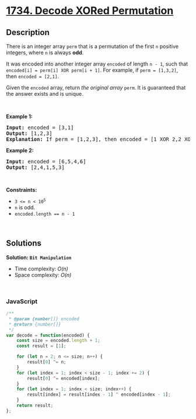 # [1734. Decode XORed Permutation](https://leetcode.com/problems/decode-xored-permutation)

## Description

<div class="xFUwe" data-track-load="description_content"><p>There is an integer array <code>perm</code> that is a permutation of the first <code>n</code> positive integers, where <code>n</code> is always <strong>odd</strong>.</p>

<p>It was encoded into another integer array <code>encoded</code> of length <code>n - 1</code>, such that <code>encoded[i] = perm[i] XOR perm[i + 1]</code>. For example, if <code>perm = [1,3,2]</code>, then <code>encoded = [2,1]</code>.</p>

<p>Given the <code>encoded</code> array, return <em>the original array</em> <code>perm</code>. It is guaranteed that the answer exists and is unique.</p>

<p>&nbsp;</p>
<p><strong class="example">Example 1:</strong></p>

<pre><strong>Input:</strong> encoded = [3,1]
<strong>Output:</strong> [1,2,3]
<strong>Explanation:</strong> If perm = [1,2,3], then encoded = [1 XOR 2,2 XOR 3] = [3,1]
</pre>

<p><strong class="example">Example 2:</strong></p>

<pre><strong>Input:</strong> encoded = [6,5,4,6]
<strong>Output:</strong> [2,4,1,5,3]
</pre>

<p>&nbsp;</p>
<p><strong>Constraints:</strong></p>

<ul>
	<li><code>3 &lt;= n &lt;&nbsp;10<sup>5</sup></code></li>
	<li><code>n</code>&nbsp;is odd.</li>
	<li><code>encoded.length == n - 1</code></li>
</ul>
</div>

<p>&nbsp;</p>

## Solutions

**Solution: `Bit Manipulation`**
- Time complexity: <em>O(n)</em>
- Space complexity: <em>O(n)</em>

<p>&nbsp;</p>

### **JavaScript**

```js
/**
 * @param {number[]} encoded
 * @return {number[]}
 */
var decode = function(encoded) {
    const size = encoded.length + 1;
    const result = [1];

    for (let n = 2; n <= size; n++) {
        result[0] ^= n;
    }
    for (let index = 1; index < size - 1; index += 2) {
        result[0] ^= encoded[index];
    }
    for (let index = 1; index < size; index++) {
        result[index] = result[index - 1] ^ encoded[index - 1];
    }
    return result;
};
```
